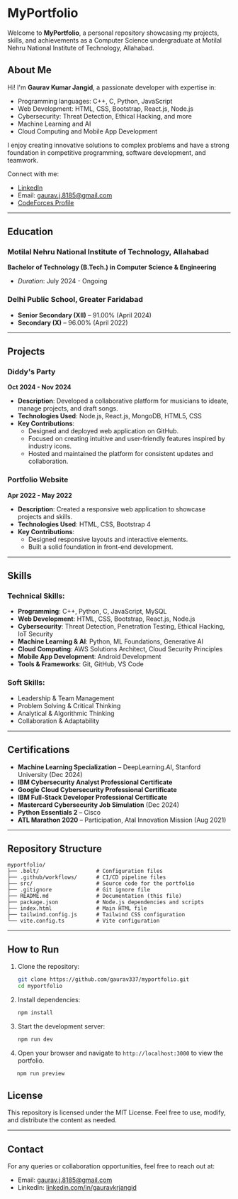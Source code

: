 # MyPortfolio

Welcome to **MyPortfolio**, a personal repository showcasing my projects, skills, and achievements as a Computer Science undergraduate at Motilal Nehru National Institute of Technology, Allahabad.

## About Me

Hi! I'm **Gaurav Kumar Jangid**, a passionate developer with expertise in:
- Programming languages: C++, C, Python, JavaScript
- Web Development: HTML, CSS, Bootstrap, React.js, Node.js
- Cybersecurity: Threat Detection, Ethical Hacking, and more
- Machine Learning and AI
- Cloud Computing and Mobile App Development

I enjoy creating innovative solutions to complex problems and have a strong foundation in competitive programming, software development, and teamwork.

Connect with me:
- [LinkedIn](https://linkedin.com/in/gauravkrjangid)
- Email: gaurav.j.8185@gmail.com
- [CodeForces Profile](#)

---

## Education

### Motilal Nehru National Institute of Technology, Allahabad
**Bachelor of Technology (B.Tech.) in Computer Science & Engineering**
- *Duration*: July 2024 - Ongoing

### Delhi Public School, Greater Faridabad
- **Senior Secondary (XII)** – 91.00% (April 2024)
- **Secondary (X)** – 96.00% (April 2022)

---

## Projects

### Diddy's Party
**Oct 2024 - Nov 2024**
- **Description**: Developed a collaborative platform for musicians to ideate, manage projects, and draft songs.
- **Technologies Used**: Node.js, React.js, MongoDB, HTML5, CSS
- **Key Contributions**:
  - Designed and deployed web application on GitHub.
  - Focused on creating intuitive and user-friendly features inspired by industry icons.
  - Hosted and maintained the platform for consistent updates and collaboration.

### Portfolio Website
**Apr 2022 - May 2022**
- **Description**: Created a responsive web application to showcase projects and skills.
- **Technologies Used**: HTML, CSS, Bootstrap 4
- **Key Contributions**:
  - Designed responsive layouts and interactive elements.
  - Built a solid foundation in front-end development.

---

## Skills

### Technical Skills:
- **Programming**: C++, Python, C, JavaScript, MySQL
- **Web Development**: HTML, CSS, Bootstrap, React.js, Node.js
- **Cybersecurity**: Threat Detection, Penetration Testing, Ethical Hacking, IoT Security
- **Machine Learning & AI**: Python, ML Foundations, Generative AI
- **Cloud Computing**: AWS Solutions Architect, Cloud Security Principles
- **Mobile App Development**: Android Development
- **Tools & Frameworks**: Git, GitHub, VS Code

### Soft Skills:
- Leadership & Team Management
- Problem Solving & Critical Thinking
- Analytical & Algorithmic Thinking
- Collaboration & Adaptability

---

## Certifications

- **Machine Learning Specialization** – DeepLearning.AI, Stanford University (Dec 2024)
- **IBM Cybersecurity Analyst Professional Certificate**
- **Google Cloud Cybersecurity Professional Certificate**
- **IBM Full-Stack Developer Professional Certificate**
- **Mastercard Cybersecurity Job Simulation** (Dec 2024)
- **Python Essentials 2** – Cisco
- **ATL Marathon 2020** – Participation, Atal Innovation Mission (Aug 2021)

---

## Repository Structure

```
myportfolio/
├── .bolt/                  # Configuration files
├── .github/workflows/      # CI/CD pipeline files
├── src/                    # Source code for the portfolio
├── .gitignore              # Git ignore file
├── README.md               # Documentation (this file)
├── package.json            # Node.js dependencies and scripts
├── index.html              # Main HTML file
├── tailwind.config.js      # Tailwind CSS configuration
└── vite.config.ts          # Vite configuration
```

---

## How to Run

1. Clone the repository:
   ```bash
   git clone https://github.com/gaurav337/myportfolio.git
   cd myportfolio
   ```

2. Install dependencies:
   ```bash
   npm install
   ```

3. Start the development server:
   ```bash
   npm run dev
   ```

4. Open your browser and navigate to `http://localhost:3000` to view the portfolio.
```bash
   npm run preview
   ```

## License
This repository is licensed under the MIT License. Feel free to use, modify, and distribute the content as needed.

---

## Contact
For any queries or collaboration opportunities, feel free to reach out at:
- Email: gaurav.j.8185@gmail.com
- LinkedIn: [linkedin.com/in/gauravkrjangid](https://linkedin.com/in/gauravkrjangid)
